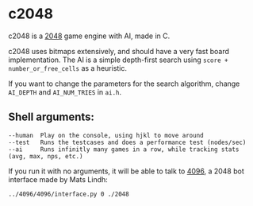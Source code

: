 c2048
=====

c2048 is a [2048](http://saming.fr/p/2048/) game engine with AI, made in C.

c2048 uses bitmaps extensively, and should have a very fast board implementation. The AI is a simple depth-first search using `score + number_or_free_cells` as a heuristic.

If you want to change the parameters for the search algorithm, change `AI_DEPTH` and `AI_NUM_TRIES` in `ai.h`.

Shell arguments:
----------------

    --human  Play on the console, using hjkl to move around
    --test   Runs the testcases and does a performance test (nodes/sec)
    --ai     Runs infinitly many games in a row, while tracking stats (avg, max, nps, etc.)

If you run it with no arguments, it will be able to talk to [4096](https://github.com/matslindh/4096), a 2048 bot interface made by Mats Lindh:

    ../4096/4096/interface.py 0 ./2048
